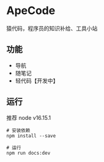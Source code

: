 # ApeCode

猿代码，程序员的知识补给、工具小站

## 功能

- 导航
- 随笔记
- 轻代码【开发中】

## 运行

推荐 node v16.15.1

```shell
# 安装依赖
npm install --save

# 运行
npm run docs:dev
```
